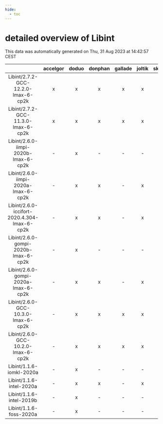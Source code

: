 ```yaml
---
hide:
  - toc
---
```


detailed overview of Libint
===========================


This data was automatically generated on Thu, 31 Aug 2023 at 14:42:57 CEST  

| |accelgor|doduo|donphan|gallade|joltik|skitty|swalot|victini|
| :---: | :---: | :---: | :---: | :---: | :---: | :---: | :---: | :---: |
|Libint/2.7.2-GCC-12.2.0-lmax-6-cp2k|x|x|x|x|x|x|x|x|
|Libint/2.7.2-GCC-11.3.0-lmax-6-cp2k|x|x|x|x|x|x|x|x|
|Libint/2.6.0-iimpi-2020b-lmax-6-cp2k|-|x|-|-|-|-|-|-|
|Libint/2.6.0-iimpi-2020a-lmax-6-cp2k|-|x|x|-|x|x|x|x|
|Libint/2.6.0-iccifort-2020.4.304-lmax-6-cp2k|-|x|x|-|x|-|-|-|
|Libint/2.6.0-gompi-2020b-lmax-6-cp2k|-|x|-|-|-|-|-|-|
|Libint/2.6.0-gompi-2020a-lmax-6-cp2k|-|x|x|-|x|x|x|x|
|Libint/2.6.0-GCC-10.3.0-lmax-6-cp2k|-|x|x|x|x|x|x|x|
|Libint/2.6.0-GCC-10.2.0-lmax-6-cp2k|-|x|x|x|x|x|x|x|
|Libint/1.1.6-iomkl-2020a|-|x|-|-|-|-|-|-|
|Libint/1.1.6-intel-2020a|-|x|x|-|x|x|x|x|
|Libint/1.1.6-intel-2019b|-|x|-|-|-|-|-|-|
|Libint/1.1.6-foss-2020a|-|x|-|-|-|-|-|-|
